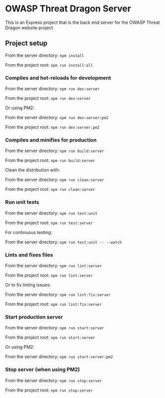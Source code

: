 # OWASP Threat Dragon Server

This is an Express project that is the back end server for the OWASP Threat Dragon website project.

## Project setup

From the server directory:
`npm install`

From the project root:
`npm run install:all`

### Compiles and hot-reloads for development

From the server directory:
`npm run dev:server`

From the project root:
`npm run dev:server`

Or using PM2:

From the server directory:
`npm run dev:server:pm2`

From the project root:
`npm run dev:server:pm2`

### Compiles and minifies for production

From the server directory:
`npm run build:server`

From the project root:
`npm run build:server`

Clean the distribution with:

From the server directory:
`npm run clean:server`

From the project root:
`npm run clean:server`

### Run unit tests

From the server directory:
`npm run test:unit`

From the project root:
`npm run test:server`

For continuous testing:

From the server directory:
`npm run test:unit -- --watch`

### Lints and fixes files

From the server directory:
`npm run lint:server`

From the project root:
`npm run lint:server`

Or to fix linting issues:

From the server directory:
`npm run lint:fix:server`

From the project root:
`npm run lint:fix:server`

### Start production server

From the server directory:
`npm run start:server`

From the project root:
`npm run start:server`

Or using PM2:

From the server directory:
`npm run start:server:pm2`

### Stop server (when using PM2)

From the server directory:
`npm run stop:server`

From the project root:
`npm run stop:server`
